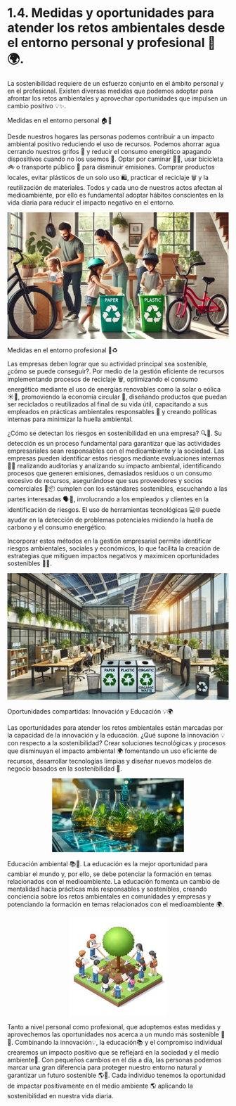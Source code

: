 # 1.4. Medidas y oportunidades para atender los retos ambientales desde el entorno personal y profesional 🌿🌍.

La sostenibilidad requiere de un esfuerzo conjunto en el ámbito personal y en el profesional. Existen diversas medidas que podemos adoptar para afrontar los retos ambientales y aprovechar oportunidades que impulsen un cambio positivo 💡✨.

Medidas en el entorno personal 🏠🌱

Desde nuestros hogares las personas podemos contribuir a un impacto ambiental positivo reduciendo el uso de recursos. Podemos ahorrar agua cerrando nuestros grifos 🚿 y reducir el consumo energético apagando dispositivos cuando no los usemos 🔌. Optar por caminar 🚶‍♂️, usar bicicleta 🚲 o transporte público 🚌 para disminuir emisiones. Comprar productos locales, evitar plásticos de un solo uso 🛍️, practicar el reciclaje 🗑️ y la reutilización de materiales. Todos y cada uno de nuestros actos afectan al medioambiente, por ello es fundamental adoptar hábitos conscientes en la vida diaria para reducir el impacto negativo en el entorno.

<p align="center">
  <img src="/img/familia.jpg" alt="![familia](/img/familia.jpg)" />
</p>  


Medidas en el entorno profesional 💼♻️

Las empresas deben lograr que su actividad principal sea sostenible, ¿cómo se puede conseguir?. Por medio de la gestión eficiente de recursos implementando procesos de reciclaje 🗑️, optimizando el consumo energético mediante el uso de energías renovables como la solar o eólica ☀️💨, promoviendo la economía circular 🔄, diseñando productos que puedan ser reciclados o reutilizados al final de su vida útil, capacitando a sus empleados en prácticas ambientales responsables 🌱 y creando políticas internas para minimizar la huella ambiental.

¿Cómo se detectan los riesgos en sostenibilidad en una empresa? 🔍🌿. Su detección es un proceso fundamental para garantizar que las actividades empresariales sean responsables con el medioambiente y la sociedad. Las empresas pueden identificar estos riesgos mediante
evaluaciones internas 📝🏢 realizando auditorías y analizando su impacto ambiental, identificando procesos que generen emisiones, demasiados residuos o un consumo excesivo de recursos, asegurándose que sus proveedores y socios comerciales 🔗📦 cumplen con los estándares sostenibles, escuchando a las partes interesadas 🗣️🤝, involucrando a los empleados y clientes en la identificación de riesgos. El uso de herramientas tecnológicas 💻🌐 puede ayudar en la detección de problemas potenciales midiendo la huella de carbono y el consumo energético.

Incorporar estos métodos en la gestión empresarial permite identificar riesgos ambientales, sociales y económicos, lo que facilita la creación de estrategias que mitiguen impactos negativos y maximicen oportunidades sostenibles 🌱✨.

<p align="center">
  <img src="/img/oficina.jpg" alt="![oficina](/img/oficina.jpg)" />
</p>  


Oportunidades compartidas: Innovación y Educación 💡🌍

Las oportunidades para atender los retos ambientales están marcadas por la capacidad de la innovación y la educación. ¿Qué supone la innovación 💡 con respecto a la sostenibilidad? Crear soluciones tecnológicas y procesos que disminuyan el impacto ambiental 🌍 fomentando un uso eficiente de recursos, desarrollar tecnologías limpias y diseñar nuevos modelos de negocio basados en la sostenibilidad 🌱.

   
<p align="center">
  <img src="/img/laboratorio.jpeg" alt="![laboratorio](/img/laboratorio.jpeg)" />
</p>      


Educación ambiental 📚🌳. La educación es la mejor oportunidad para cambiar el mundo y, por ello, se debe potenciar la formación en temas relacionados con el medioambiente. La educación fomenta un cambio de mentalidad hacia prácticas más responsables y sostenibles, creando conciencia sobre los retos ambientales en comunidades y empresas y potenciando la formación en temas relacionados con el medioambiente 🌍.

   
<p align="center">
  <img src="/img/educacion.jpeg" alt="![educacion](/img/educacion.jpeg)" />
</p>      


Tanto a nivel personal como profesional, que adoptemos estas medidas y aprovechemos las oportunidades nos acerca a un mundo más sostenible 🌱✨. Combinando la innovación💡, la educación📚 y el compromiso individual crearemos un impacto positivo que se reflejará en la sociedad y el medio ambiente💚. Con pequeños cambios en el día a día, las personas podemos marcar una gran diferencia para proteger nuestro entorno natural y garantizar un futuro sostenible 🌎💚. Cada individuo tenemos la oportunidad de impactar positivamente en el medio ambiente 🌎 aplicando la sostenibilidad en nuestra vida diaria.
